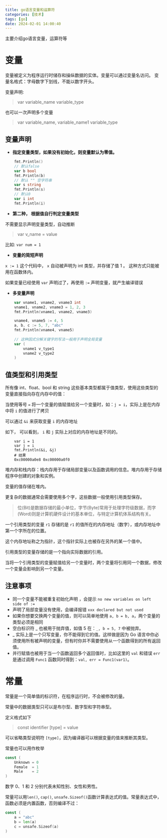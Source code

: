 ```yaml
---
title: go语言变量和运算符
categories: [技术]
tags: [go]
date: 2024-02-01 14:00:40
---
```


主要介绍go语言变量，运算符等

<!-- more -->

# 变量

变量被定义为程序运行时储存和操纵数据的实体。变量可以通过变量名访问。 变量名格式：字母数字下划线，不能以数字开头。

变量声明:

> var variable_name variable_type

也可以一次声明多个变量

> var variable_name, variable_name1 variable_type

## 变量声明

* **指定变量类型，如果没有初始化，则变量默认为零值。**

```go
	fmt.Println()
	// 默认false
	var b bool
	fmt.Println(b)
	// 默认 "" 空字符串
	var s string
	fmt.Println(s)
	// 默认0
	var i int
	fmt.Println(i)
```

* **第二种， 根据值自行判定变量类型**

不需要显示声明变量类型，自动推断

> var v_name = value

比如:  `var num = 1`

* **变量的简短声明**

`x := 1`  这个代码中， `x` 自动被声明为 int 类型，并存储了值 1 。 这种方式只能被用在函数体内。

如果变量已经使用 `var` 声明过了，再使用 `:=` 声明变量，就产生编译错误

* **多变量声明**

```go
	var vname1, vname2, vname3 int
	vname1, vname2, vname3 = 1, 2, 3
	fmt.Println(vname1, vname2, vname3)

	vname4, vname5 := 4, 5
	a, b, c := 5, 7, "abc"
	fmt.Println(vname4, vname5)
	
	// 这种因式分解关键字的写法一般用于声明全局变量
    var (
        vname1 v_type1
        vname2 v_type2
    )
```
## 值类型和引用类型

所有像 int、float、bool 和 string 这些基本类型都属于值类型，使用这些类型的变量直接指向存在内存中的值：

当使用等号 `=` 将一个变量的值赋值给另一个变量时，如：`j = i`，实际上是在内存中将 `i` 的值进行了拷贝

可以通过 `&i` 来获取变量 `i` 的内存地址

如下， 可以看到， `i` 和 `j` 实际上对应的内存地址是不同的。
```
	var i = 1
	var j = i
	fmt.Println(&i, &j)
	# 结果
	0xc00000a0e8 0xc00000a0f0
```
堆内存和栈内存：栈内存用于存储局部变量以及函数调用的信息。堆内存用于存储程序中创建的对象和实例。

变量的值存储在堆内。

更复杂的数据通常会需要使用多个字，这些数据一般使用引用类型保存。

> 位(Bit)是数据存储的最小单位，字节(Byte)常用于处理字符级数据，而字(Word)则是计算机硬件设计的基本单位，与特定计算机体系结构有关。


一个引用类型的变量 `r1` 存储的是 `r1` 的值所在的内存地址（数字），或内存地址中第一个字所在的位置。

这个内存地址称之为指针，这个指针实际上也被存在另外的某一个值中。

引用类型的变量存储的是一个指向实际数据的引用。

当将一个引用类型的变量赋值给另一个变量时，两个变量将引用同一个数据，修改一个变量会影响到另一个变量。

## 注意事项

* 同一个变量不能被重复初始化声明 ，会提示 `no new variables on left side of :=`
* 声明了局部变量没有使用，会编译报错 `xxx declared but not used`
* 如果你想要交换两个变量的值，则可以简单地使用 `a, b = b, a`，两个变量的类型必须是相同
* 空白标识符 _ 也被用于抛弃值，如值 5 在：`_, b = 5, 7` 中被抛弃。
* _ 实际上是一个只写变量，你不能得到它的值。这样做是因为 Go 语言中你必须使用所有被声明的变量，但有时你并不需要使用从一个函数得到的所有返回值。
* 并行赋值也被用于当一个函数返回多个返回值时，比如这里的 `val` 和错误 `err` 是通过调用 `Func1` 函数同时得到：`val, err = Func1(var1)`。


# 常量

常量是一个简单值的标识符，在程序运行时，不会被修改的量。

常量中的数据类型只可以是布尔型、数字型和字符串型。

定义格式如下

> const identifier [type] = value

可以省略类型说明符 `[type]`，因为编译器可以根据变量的值来推断其类型。

常量也可以用作枚举

```go
const (
	Unknown = 0
	Female  = 1
	Male    = 2
)

```

数字 0、1 和 2 分别代表未知性别、女性和男性。

常量可以用`len()`, `cap()`, `unsafe.Sizeof()`函数计算表达式的值。常量表达式中，函数必须是内置函数，否则编译不过：

```go
const (
    a = "abc"
    b = len(a)
    c = unsafe.Sizeof(a)
)
```